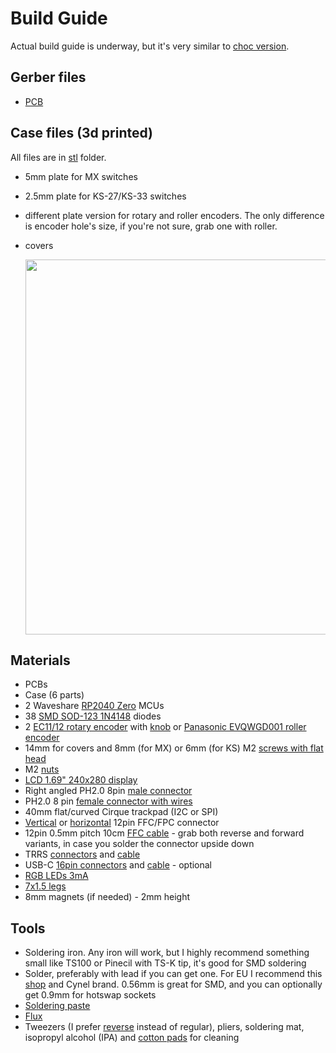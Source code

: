 # Build Guide

Actual build guide is underway, but it's very similar to [choc version](/build-guide/choc/readme.md).

## Gerber files

- [PCB](/gerbers/mx/pcb.zip)

## Case files (3d printed)

All files are in [stl](/stl/mx) folder.

- 5mm plate for MX switches
- 2.5mm plate for KS-27/KS-33 switches
- different plate version for rotary and roller encoders. The only difference is encoder hole's size, if you're not sure, grab one with roller.
- covers
  
  <img src="/images/mx-covers.jpg" height="600" />

## Materials

- PCBs
- Case (6 parts)
- 2 Waveshare [RP2040 Zero](https://www.aliexpress.com/item/3256804090654134.html) MCUs
- 38 [SMD SOD-123 1N4148](https://www.aliexpress.com/item/1005002882901030.html) diodes
- 2 [EC11/12 rotary encoder](https://www.aliexpress.com/item/33006686909.html) with [knob](https://www.aliexpress.com/item/1005003425428192.html) or [Panasonic EVQWGD001 roller encoder](https://www.aliexpress.com/item/32990950196.html)
- 14mm for covers and 8mm (for MX) or 6mm (for KS) M2 [screws with flat head](https://www.aliexpress.com/item/4001248931159.html)
- M2 [nuts](https://www.aliexpress.com/item/1005001412230125.html)
- [LCD 1.69" 240x280 display](https://www.aliexpress.com/item/1005004922900927.html)
- Right angled PH2.0 8pin [male connector](https://www.aliexpress.com/item/1005003115054198.html)
- PH2.0 8 pin [female connector with wires](https://www.aliexpress.com/item/4000130210271.html)
- 40mm flat/curved Cirque trackpad (I2C or SPI)
- [Vertical](https://www.aliexpress.com/item/10000000737049.html) or [horizontal](https://www.aliexpress.com/item/4000106123266.html) 12pin FFC/FPC connector
- 12pin 0.5mm pitch 10cm [FFC cable](https://www.aliexpress.com/item/1005002468369055.html) - grab both reverse and forward variants, in case you solder the connector upside down
- TRRS [connectors](https://www.aliexpress.com/item/4000661212458.html) and [cable](https://www.aliexpress.com/item/1005003676559658.html)
- USB-C [16pin connectors](https://www.aliexpress.com/item/1005003670899595.html) and [cable](https://www.aliexpress.com/item/1005004649061153.html) - optional
- [RGB LEDs 3mA](https://www.aliexpress.com/item/1005003636607308.html)
- [7x1.5 legs](https://www.aliexpress.com/item/1005002995402961.html)
- 8mm magnets (if needed) - 2mm height

## Tools

- Soldering iron. Any iron will work, but I highly recommend something small like TS100 or Pinecil with TS-K tip, it's good for SMD soldering
- Solder, preferably with lead if you can get one. For EU I recommend this [shop](https://botland.store) and Cynel brand. 0.56mm is great for SMD, and you can optionally get 0.9mm for hotswap sockets
- [Soldering paste](https://www.aliexpress.com/item/4000602425410.html)
- [Flux](https://www.aliexpress.com/item/1005004441105643.html)
- Tweezers (I prefer [reverse](https://www.aliexpress.com/item/1005004188266714.html) instead of regular), pliers, soldering mat, isopropyl alcohol (IPA) and [cotton pads](https://www.aliexpress.com/item/1005003798227116.html) for cleaning
